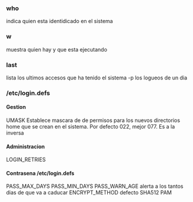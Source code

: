 ### who
indica quien esta identidicado en el sistema
### w 
muestra quien hay y que esta ejecutando
### last
lista los ultimos accesos que ha tenido el sistema
	-p los logueos de un dia

### /etc/login.defs
#### Gestion
UMASK Establece mascara de de permisos para los nuevos directorios home que se crean en el sistema. Por defecto 022, mejor 077. Es a la inversa
#### Administracion
LOGIN_RETRIES
#### Contrasena /etc/login.defs
PASS_MAX_DAYS
PASS_MIN_DAYS
PASS_WARN_AGE alerta a los tantos dias de que  va a caducar
ENCRYPT_METHOD defecto SHA512
PAM


